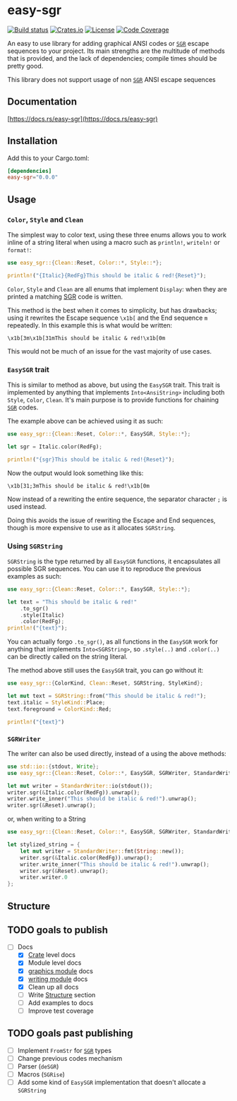 # easy-sgr

[![Build status](https://github.com/4lineclear/easy-sgr/actions/workflows/rust.yml/badge.svg)](https://github.com/4lineclear/easy-sgr/actions) [![Crates.io](https://img.shields.io/crates/v/easy-sgr)](https://crates.io/crates/easy-sgr) [![License](https://img.shields.io/crates/l/easy-sgr)](https://github.com/4lineclear/easy-sgr/blob/main/LICENSE) [![Code Coverage](https://codecov.io/gh/4lineclear/easy-sgr/branch/main/graph/badge.svg?token=0Q30XAW0PV)](https://codecov.io/gh/4lineclear/easy-sgr)

An easy to use library for adding graphical ANSI codes or [`SGR`][SGR] escape sequences to your project.
Its main strengths are the multitude of methods that is provided, and the
lack of dependencies; compile times should be pretty good.

This library does not support usage of non [`SGR`][SGR] ANSI escape sequences

## Documentation

[https://docs.rs/easy-sgr](https://docs.rs/easy-sgr)

## Installation

Add this to your Cargo.toml:

```toml
[dependencies]
easy-sgr="0.0.0"
```

## Usage

### `Color`, `Style` and `Clean`

The simplest way to color text, using these three enums allows you to
work inline of a string literal when using a macro such as
`println!`, `writeln!` or `format!`:

```rust
use easy_sgr::{Clean::Reset, Color::*, Style::*};

println!("{Italic}{RedFg}This should be italic & red!{Reset}");
```

`Color`, `Style` and `Clean` are all enums that implement `Display`: when they
are printed a matching [SGR][SGR] code is written.

This method is the best when it comes to simplicity, but has drawbacks;
using it rewrites the Escape sequence `\x1b[` and the End sequence `m` repeatedly.
In this example this is what would be written:

```plain
\x1b[3m\x1b[31mThis should be italic & red!\x1b[0m
```

This would not be much of an issue for the vast majority of use cases.

### `EasySGR` trait

This is similar to method as above, but using the `EasySGR` trait.
This trait is implemented by anything that implements `Into<AnsiString>` including both `Style`, `Color`, `Clean`.
It's main purpose is to provide functions for chaining [`SGR`][SGR] codes.

The example above can be achieved using it as such:

```rust
use easy_sgr::{Clean::Reset, Color::*, EasySGR, Style::*};

let sgr = Italic.color(RedFg);

println!("{sgr}This should be italic & red!{Reset}");
```

Now the output would look something like this:

```plain
\x1b[31;3mThis should be italic & red!\x1b[0m
```

Now instead of a rewriting the entire sequence,
the separator character `;` is used instead.

Doing this avoids the issue of rewriting the Escape and End sequences,
though is more expensive to use as it allocates `SGRString`.

### Using `SGRString`

`SGRString` is the type returned by all `EasySGR` functions, it encapsulates all
possible SGR sequences. You can use it to reproduce the previous examples as such:

```rust
use easy_sgr::{Clean::Reset, Color::*, EasySGR, Style::*};

let text = "This should be italic & red!"
    .to_sgr()
    .style(Italic)
    .color(RedFg);
println!("{text}");
```

You can actually forgo `.to_sgr()`, as all functions in the `EasySGR`
work for anything that implements `Into<SGRString>`, so `.style(..)` and
`.color(..)` can be directly called on the string literal.

The method above still uses the `EasySGR` trait, you can go without it:

```rust
use easy_sgr::{ColorKind, Clean::Reset, SGRString, StyleKind};

let mut text = SGRString::from("This should be italic & red!");
text.italic = StyleKind::Place;
text.foreground = ColorKind::Red;

println!("{text}")
```

### `SGRWriter`

The writer can also be used directly, instead of a using the above methods:

```rust
use std::io::{stdout, Write};
use easy_sgr::{Clean::Reset, Color::*, EasySGR, SGRWriter, StandardWriter, Style::*};

let mut writer = StandardWriter::io(stdout());
writer.sgr(&Italic.color(RedFg)).unwrap();
writer.write_inner("This should be italic & red!").unwrap();
writer.sgr(&Reset).unwrap();
```

or, when writing to a String

```rust
use easy_sgr::{Clean::Reset, Color::*, EasySGR, SGRWriter, StandardWriter, Style::*};

let stylized_string = {
    let mut writer = StandardWriter::fmt(String::new());
    writer.sgr(&Italic.color(RedFg)).unwrap();
    writer.write_inner("This should be italic & red!").unwrap();
    writer.sgr(&Reset).unwrap();
    writer.writer.0
};
```

## Structure

<!-- - Style
    - Encapsulates the different styles you can add to a string:
        - Reset
        - Bold
        - Dim
        - Italic
        - Underline
        - Blinking
        - Inverse
        - Hidden
        - Strikethrough
    - Also includes matching variants to undo these styles
- Color
    - Encapsulates different ways to color text
        - A set of standard colors
        - An 8 bit color representation
        - A RGB color representation
        - A Default variant
- SGRString -->

[SGR]: https://en.wikipedia.org/wiki/ANSI_escape_code#SGR

## TODO goals to publish

- [ ] Docs
    - [x] [Crate](src/lib.rs) level docs
    - [x] Module level docs
    - [x] [graphics module](src/graphics/mod.rs) docs
    - [x] [writing module](src/writing.rs) docs
    - [x] Clean up all docs
    - [ ] Write [Structure](#structure) section
    - [ ] Add examples to docs
    - [ ] Improve test coverage

## TODO goals past publishing

- [ ] Implement `FromStr` for [`SGR`][SGR] types
- [ ] Change previous codes mechanism
- [ ] Parser (`deSGR`)
- [ ] Macros (`SGRise`)
- [ ] Add some kind of `EasySGR` implementation that doesn't allocate a `SGRString`

